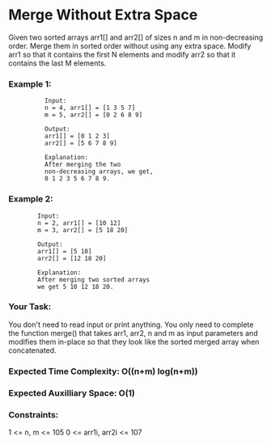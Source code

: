 # Merge Without Extra Space

Given two sorted arrays arr1[] and arr2[] of sizes n and m in non-decreasing order. 
Merge them in sorted order without using any extra space. Modify arr1 so that it contains the first N elements and modify arr2 so that it contains the last M elements.

### Example 1:

              Input: 
              n = 4, arr1[] = [1 3 5 7] 
              m = 5, arr2[] = [0 2 6 8 9]
              
              Output: 
              arr1[] = [0 1 2 3]
              arr2[] = [5 6 7 8 9]
              
              Explanation:
              After merging the two 
              non-decreasing arrays, we get, 
              0 1 2 3 5 6 7 8 9.

### Example 2:

            Input: 
            n = 2, arr1[] = [10 12] 
            m = 3, arr2[] = [5 18 20]
            
            Output: 
            arr1[] = [5 10]
            arr2[] = [12 18 20]
            
            Explanation:
            After merging two sorted arrays 
            we get 5 10 12 18 20.

### Your Task: 
You don't need to read input or print anything. 
You only need to complete the function merge() that takes arr1, arr2, n and m as input parameters and modifies them in-place so that they look like the sorted merged array when concatenated.

### Expected Time Complexity:  O((n+m) log(n+m))

### Expected Auxilliary Space: O(1)

### Constraints:

1 <= n, m <= 105
0 <= arr1i, arr2i <= 107
